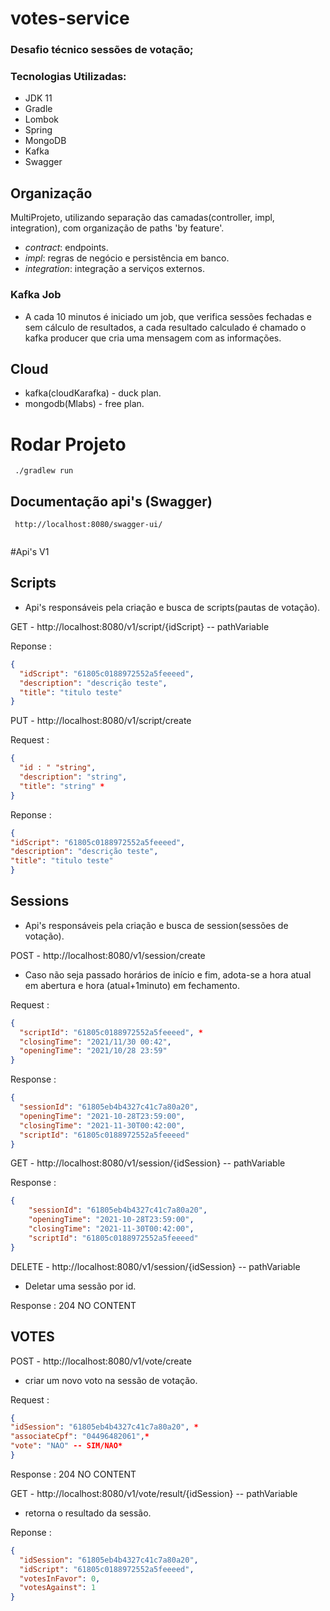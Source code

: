 # votes-service

### Desafio técnico sessões de votação;

### Tecnologias Utilizadas:

- JDK 11
- Gradle
- Lombok
- Spring
- MongoDB
- Kafka
- Swagger

## Organização

MultiProjeto, utilizando separação das camadas(controller, impl, integration), com organização de paths 'by feature'.

- *contract*: endpoints.
- *impl*: regras de negócio e persistência em banco.
- *integration*: integração a serviços externos.

### Kafka Job

- A cada 10 minutos é iniciado um job, que verifica sessões fechadas e sem cálculo de resultados, a cada resultado
  calculado é chamado o kafka producer que cria uma mensagem com as informações.

## Cloud

- kafka(cloudKarafka) - duck plan.
- mongodb(Mlabs) - free plan.

# Rodar Projeto

```
 ./gradlew run
```

## Documentação api's (Swagger)

```
 http://localhost:8080/swagger-ui/
 
```
#Api's V1

## Scripts
- Api's responsáveis pela criação e busca de scripts(pautas de votação).

GET - http://localhost:8080/v1/script/{idScript} -- pathVariable

Reponse :
```json
{
  "idScript": "61805c0188972552a5feeeed",
  "description": "descrição teste",
  "title": "titulo teste"
}
```

PUT - http://localhost:8080/v1/script/create


Request :
```json
{ 
  "id : " "string",
  "description": "string",
  "title": "string" *
}
```
Reponse :
```json
{
"idScript": "61805c0188972552a5feeeed",
"description": "descrição teste",
"title": "titulo teste"
}
```


## Sessions
- Api's responsáveis pela criação e busca de session(sessões de votação).

POST - http://localhost:8080/v1/session/create 
- Caso não seja passado horários de início e fim, adota-se a hora atual em abertura e hora (atual+1minuto) em fechamento.
  
  
Request :
```json
{
  "scriptId": "61805c0188972552a5feeeed", *
  "closingTime": "2021/11/30 00:42",
  "openingTime": "2021/10/28 23:59"
}
```
 Response :
```json
{
  "sessionId": "61805eb4b4327c41c7a80a20",
  "openingTime": "2021-10-28T23:59:00",
  "closingTime": "2021-11-30T00:42:00",
  "scriptId": "61805c0188972552a5feeeed"
}
```

GET - http://localhost:8080/v1/session/{idSession} -- pathVariable

Response :
```json
{
    "sessionId": "61805eb4b4327c41c7a80a20",
    "openingTime": "2021-10-28T23:59:00",
    "closingTime": "2021-11-30T00:42:00",
    "scriptId": "61805c0188972552a5feeeed"
}
```


DELETE - http://localhost:8080/v1/session/{idSession} -- pathVariable
- Deletar uma sessão por id.

Response : 204 NO CONTENT


## VOTES

POST - http://localhost:8080/v1/vote/create
  - criar um novo voto na sessão de votação.

Request :

```json
{
"idSession": "61805eb4b4327c41c7a80a20", *
"associateCpf": "04496482061",*
"vote": "NAO" -- SIM/NAO*
}
```
Response : 204 NO CONTENT

GET - http://localhost:8080/v1/vote/result/{idSession} -- pathVariable
- retorna o resultado da sessão.

Reponse :
```json
{
  "idSession": "61805eb4b4327c41c7a80a20",
  "idScript": "61805c0188972552a5feeeed",
  "votesInFavor": 0,
  "votesAgainst": 1
}
```



